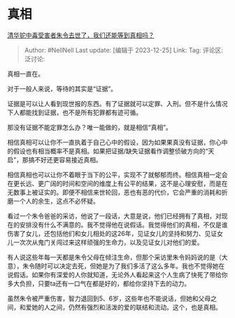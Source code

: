 # 真相

[清华铊中毒受害者朱令去世了，我们还能等到真相吗？](https://www.zhihu.com/question/636256607/answer/3337185735)

> Author: #NellNell
> Last update: [编辑于 2023-12-25]
> Link:
> Tag:
> 评论区:
> 泛讨论:

真相一直在。

对于一般人来说，等待的其实是“证据”。

证据是可以让人看到现世报的东西。有了证据就可以定罪、入刑。但不是什么情况下人都能找到证据，也不是所有犯罪都有迹可循。

那没有证据不能定罪怎么办？唯一能做的，就是相信“真相”。

相信真相可以让你不一直执着于自己心中的假设，因为如果果真没有证据，你心中的假设也有相当概率不是真相。如果把证据/缺失证据看作调整侦破方向的“天启”，那搞不好还更容易接近真相。

相信真相也可以让你不着眼于当下的公平，实现不了就郁郁而终。相信真相一定会在更长远、更广阔的时间和空间的维度上有公平的结果，这不是心理安慰，而是在无数事上被证实的。即便不相信来世轮回，恶也有恶的代价，它会严重的消耗和折磨一个人的余生，这点不必怀疑。

看过一个朱令爸爸的采访，他说了一段话，大意是说，他们已经拥有了真相，对现在的安排没有什么不满意的。我不觉得他在说假话。我觉得他们的真相，不仅是谁伤害了女儿，还包括他们和女儿相处的这26年，见证女儿的坚持和努力、见证女儿一次次从鬼门关闯过来这样顽强的生命力，以及见证女儿对他们的爱。

有人说这些年每一天都是朱令父母在倾注生命，但那个采访里朱令妈妈说的是（大意），朱令随时可以决定去死，但她是为了我们多活了这么多年。我也不觉得她在说假话。如果你有深爱的人你就知道，无论外人看起来这个人生病了快死了带给你多大负担，只要ta还有一口气在都是好的，都给你坚持下去的动力。

虽然朱令被严重伤害，智力退回到5、6岁，这些年也不能说话，但她和父母之间，和爱她的人之间，仍然有强烈和活泼的爱的联结和流动。这个，也是真相。
